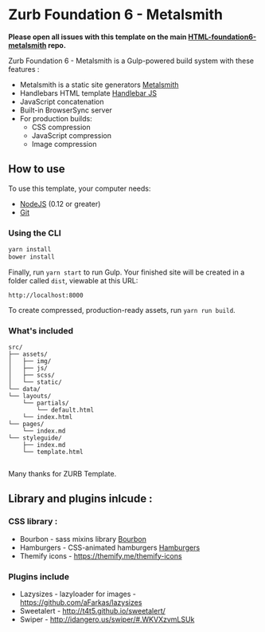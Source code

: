 # Zurb Foundation 6 - Metalsmith

**Please open all issues with this template on the main [HTML-foundation6-metalsmith](http://gitlab.vienthonga.com/WebSite/HTML-foundation6-metalsmith) repo.**

Zurb Foundation 6 - Metalsmith is a Gulp-powered build system with these features :

- Metalsmith is a static site generators [Metalsmith](https://github.com/segmentio/metalsmith)
- Handlebars HTML template [Handlebar JS](https://github.com/wycats/handlebars.js/)
- JavaScript concatenation
- Built-in BrowserSync server
- For production builds:
  - CSS compression
  - JavaScript compression
  - Image compression

## How to use

To use this template, your computer needs:
- [NodeJS](https://nodejs.org/en/) (0.12 or greater)
- [Git](https://git-scm.com/)

### Using the CLI

```bash
yarn install
bower install
```

Finally, run `yarn start` to run Gulp. Your finished site will be created in a folder called `dist`, viewable at this URL:

```
http://localhost:8000
```

To create compressed, production-ready assets, run `yarn run build`.

### What's included

```
src/
├── assets/
│   ├── img/
│   ├── js/
│   ├── scss/
│   └── static/
└── data/
└── layouts/
    └── partials/
        └── default.html
    └── index.html
└── pages/
    └── index.md
└── styleguide/
    ├── index.md
    └── template.html
   
```

Many thanks for ZURB Template.

## Library and plugins inlcude :

### CSS library :
- Bourbon - sass mixins library [Bourbon](http://bourbon.io)
- Hamburgers - CSS-animated hamburgers [Hamburgers](https://jonsuh.com/hamburgers/)
- Themify icons - https://themify.me/themify-icons


### Plugins include
- Lazysizes - lazyloader for images - https://github.com/aFarkas/lazysizes
- Sweetalert - http://t4t5.github.io/sweetalert/
- Swiper - http://idangero.us/swiper/#.WKVXzvmLSUk
